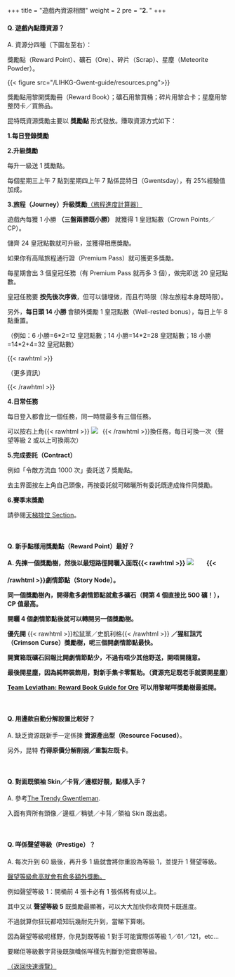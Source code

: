+++
title = "遊戲內資源相關"
weight = 2
pre = "<b>2. </b>"
+++

#### Q. 遊戲內點賺資源？

A. 資源分四種（下圖左至右）：

獎勵點（Reward Point）、礦石（Ore）、碎片（Scrap）、星塵（Meteorite Powder）。

{{< figure src="/LIHKG-Gwent-guide/resources.png">}}

獎勵點用黎開獎勵冊（Reward Book）；礦石用黎買桶；碎片用黎合卡；星塵用黎整閃卡／買飾品。

昆特既資源獎勵主要以 **獎勵點** 形式發放。賺取資源方式如下：

**1.每日登錄獎勵**

**2.升級獎勵**

每升一級送 1 獎勵點。

每個星期三上午 7 點到星期四上午 7 點係昆特日（Gwentsday），有 25%經驗值加成。

**3.旅程（Journey）升級獎勵**[（旅程進度計算器）](https://trendygwentleman.com/journey/)

遊戲內每獲 1 小勝 **（三盤兩勝既小勝）** 就獲得 1 皇冠點數（Crown Points／CP）。

儲齊 24 皇冠點數就可升級，並獲得相應獎勵。

如果你有高階旅程通行證（Premium Pass）就可獲更多獎勵。

每星期會出 3 個皇冠任務（有 Premium Pass 就再多 3 個），做完即送 20 皇冠點數。

皇冠任務要 **按先後次序做**，但可以儲埋做，而且冇時限（除左旅程本身既時限）。

另外，**每日頭 14 小勝** 會額外獎勵 1 皇冠點數（Well-rested bonus），每日上午 8 點重置。

（例如：6 小勝=6\*2=12 皇冠點數；14 小勝=14\*2=28 皇冠點數；18 小勝=14\*2+4=32 皇冠點數）

{{< rawhtml >}}

<div class="expand">
    <div
        class="expand-label"
        style="cursor: pointer;"
        onclick="$h = $(this);$h.next('div').slideToggle(100,function () {$h.children('i').attr('class',function () {return $h.next('div').is(':visible') ? 'fas fa-chevron-down' : 'fas fa-chevron-right';});});"
    >
        <i style="font-size: x-small;" class="fas fa-chevron-right"></i><bold>（更多資訊）</bold>
    </div>
    <div class="expand-content" style="display: none">
        <pre><code class="hljs">1. 賺取皇冠點數有上限：一個星期最多賺350皇冠點數。（每星期四重置）<br/><br/>留意Well-rested bonus同皇冠任務提供既額外皇冠點數<bold>唔計入呢個上限</bold>。<br/><br/>所以就算你到左上限都可以繼續用Well-rested bonus同埋做任務賺皇冠點數。<br/><br/>2. 做曬所有普通皇冠任務（共36個）會送20獎勵點。<br/><br/>如果你<bold>買左Premium Pass</bold>，咁做曬額外既皇冠任務（共36個）都會送20獎勵點。<br/><br/>3. 就算冇買Premium Pass都可以做埋額外既皇冠任務（<bold>但冇皇冠點數獎勵</bold>）。<br/><br/>當你一買Premium Pass既時候，佢就即刻比番D皇冠點數你。<br/><br/>4. <bold>100級後可以繼續升級</bold>，每升一級送2獎勵點。<br/><br/>5. 如果你中途買Premium Pass，咁你可以一下攞曬高級旅程既相應獎勵。<br/><br/>例如你普通旅程50級時先買，咁你可以一下攞曬高級旅程50級既所有獎勵。</code><span class="copy-to-clipboard" title="Copy to clipboard"></span></pre>
    </div>
</div>

{{< /rawhtml >}}

**4.日常任務**

每日登入都會比一個任務，同一時間最多有三個任務。

可以按右上角{{< rawhtml >}}
<span style="display: inline-block;width: 21.67px; height: 20.00px;"><img src="/LIHKG-Gwent-guide/reload.png" style="margin: unset;"/></span>
{{< /rawhtml >}}換任務，每日可換一次（聲望等級 2 或以上可換兩次）

**5.完成委託（Contract）**

例如「令敵方流血 1000 次」委託送 7 獎勵點。

去主界面按左上角自己頭像，再按委託就可睇曬所有委託既達成條件同獎勵。

**6.賽季末獎勵**

請參閱[天梯排位 Section](../ladderranking/#一個賽季結束後所有-__打過至少一場rank__-既玩家都會獲得獎勵點)。

&nbsp;

#### Q. 新手點樣用獎勵點（Reward Point）最好？

**A. 先揀一個獎勵樹，然後以最短路徑開曬入面既{{< rawhtml >}}
<span style="display: inline-block;width: 41.54px; height: 38.50px;"><img src="/LIHKG-Gwent-guide/scroll.png" style="margin: unset;"/></span>
{{< /rawhtml >}}劇情節點（Story Node）。**

**同一個獎勵樹內，開得愈多劇情節點就愈多礦石（開第 4 個直接比 500 礦！），CP 值最高。**

**開曬 4 個劇情節點後就可以轉開另一個獎勵樹。**

**優先開** {{< rawhtml >}}<ST>松鼠黨</ST><bold>／</bold><SK>史凱利格</SK>{{< /rawhtml >}} **／猩紅詛咒（Crimson Curse）獎勵樹，呢三個開劇情節點最快。**

**開寶箱既礦石回報比開劇情節點少，不過有唔少其他野送，開唔開隨意。**

**最後開星塵，因為純粹裝飾用，對新手集卡零幫助。（資源充足既老手就要開星塵）**

**[Team Leviathan: Reward Book Guide for Ore](https://docs.google.com/spreadsheets/d/15O7TL1NPNliouDGCu-IK7Kw7OkFZ9VLxzI4wfJd5u1g/edit?usp=sharing) 可以用黎睇咩獎勵樹最抵開。**

&nbsp;

#### Q. 用邊款自動分解設置比較好？

A. 缺乏資源既新手一定係揀 **資源產出型（Resource Focused）**。

另外，昆特 **冇得原價分解削弱／重製左既卡**。

&nbsp;

#### Q. 對面既領袖 Skin／卡背／邊框好靚，點樣入手？

A. 參考[The Trendy Gwentleman](https://trendygwentleman.com/cosmetics/).

入面有齊所有頭像／邊框／稱號／卡背／領袖 Skin 既出處。

&nbsp;

#### Q. 咩係聲望等級（Prestige）？

A. 每次升到 60 級後，再升多 1 級就會將你重設為等級 1，並提升 1 聲望等級。

[聲望等級愈高就會有愈多額外獎勵。](https://www.reddit.com/r/gwent/wiki/prestige)

例如聲望等級 1：開桶前 4 張卡必有 1 張係稀有或以上。

其中又以 **聲望等級 5** 既獎勵最顯著，可以大大加快你收齊閃卡既進度。

不過就算你狂玩都唔知玩幾耐先升到，當睇下算喇。

因為聲望等級呢樣野，你見到既等級 1 對手可能實際係等級 1／61／121，etc...

要睇佢等級數字背後既旗幟係咩樣先判斷到佢實際等級。

[（返回快速導覽）](../#quicknav)
